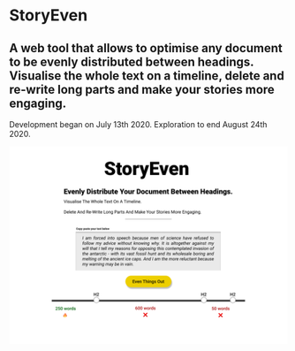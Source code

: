 # StoryEven

## A web tool that allows to optimise any document to be evenly distributed between headings. Visualise the whole text on a timeline, delete and re-write long parts and make your stories more engaging.

Development began on July 13th 2020.
Exploration to end August 24th 2020.

![mockup](https://github.com/gnurio/storyeven/blob/master/StoryEven%20Mockup.png)
